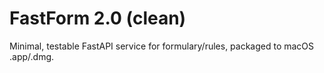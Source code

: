 # FastForm 2.0 (clean)
Minimal, testable FastAPI service for formulary/rules, packaged to macOS .app/.dmg.
